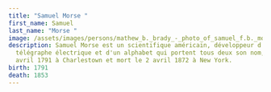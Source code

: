 ```yaml
---
title: "Samuel Morse "
first_name: Samuel
last_name: "Morse "
image: /assets/images/persons/mathew_b._brady_-_photo_of_samuel_f.b._morse_-c.1850-.jpg
description: Samuel Morse est un scientifique américain, développeur d'un
  télégraphe électrique et d'un alphabet qui portent tous deux son nom, né le 27
  avril 1791 à Charlestown et mort le 2 avril 1872 à New York.
birth: 1791
death: 1853
---
```

